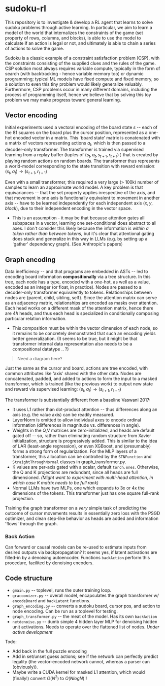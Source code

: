 # sudoku-rl

This repository is to investigate & develop a RL agent that learns to solve sudoku problems through active learning. In particular, we aim to learn a model of the world that internalizes the constraints of the game (set property of rows, columns, and blocks), is able to use the model to calculate if an action is legal or not, and ultimately is able to chain a series of actions to solve the game.  

Sudoku is a classic example of a constraint satisfaction problem (CSP), with the constraints consisting of the supplied clues and the rules of the game.  CSP solution most always requires variable compute, typically in the form of search (with backtracking - hence variable memory too) or dynamic programming; typical ML models have fixed compute and fixed memory, so a solution to even this tiny problem would likely generalize valuably.  Furthermore, CSP problems occur in many different domains, including the process of programming itself, hence we believe that by solving this toy problem we may make progress toward general learning. 

## Vector encoding

Initial experiments used a vectoral encoding of the board state $s$ -- each of the 81 squares on the board plus the cursor position, represented as a one-hot encoded vector in a matrix.  This 'board state' matrix is conatenated with a matrix of vectors representing actions $a_t$, which is then passed to a decoder-only transformer.  The transformer is trained via supervised learning from a replay buffer (tuples of $`(s_t, a_t, s_{t+1}, r_{t+1})`$ ) that is created by playing random actions on random boards.  The transformer thus represents a world-model corresponding to the state transition with reward emission: $(s_t, a_t) \rightarrow (s_{t+1}, r_{t+1})$

Even with a small transformer, this required a very large (> 100k) number of samples to learn an approximate world model.  A key problem is that equivariances -- that the set property applies irrespective of the axis, and that movement in one axis is functionally equivalent to movement in another axis -- have to be learned independently for each independent axis $(x,y,block)$, due to their independent encoding in the vector space.  
* This is an assumption - it may be that because attention gates all subspaces in a vector, learning one set-conditional does abstract to all axes.  I don't consider this likely because the information is *within a token rather than between tokens*, but it's clear that attentional gating does stack and generalize in this way in LLMs (e.g. by setting up a 'gather' dependency graph).  (See Anthropic's papers)

## Graph encoding

Data inefficiency -- and that programs are embedded in ASTs -- led to encoding board information **compositionally** via a tree structure.  In this tree, each node has a type, encoded with a one-hot, as well as a value, encoded as an integer (or float, in practice).  Nodes are passed to a decoder-only transformer equivalently to tokens.  Relationships between nodes are {parent, child, sibling, self}.  Since the attention matrix can serve as an adjacency matrix, relationships are encoded as masks over attention.  Each head works on a different mask of the attention matrix, hence there are $4 h$ heads, and thus each head is specialized in conditionally composing particular relation information.  
* This composition must be within the vector dimension of each node, so it remains to be concretely demonstrated that such an encoding yields better generalization.  (It seems to be true, but it might be that transformer internal data representation also needs to be a compositional datatype .. ?)

> Need a diagram here? 

Just the same as the cursor and board, actions are tree encoded, with common attributes like 'axis' shared with the other data.  Nodes are concatenated, padded, and added to actions to form the input to a masked transformer, which is trained (like the previous work) to output new state and reward via supervised learning: $(s_t, a_t) \rightarrow (s_{t+1}, r_{t+1})$

The transformer is substantially different from a baseline Vaswani 2017: 
* It uses L1 rather than dot-product attention -- thus differences along an axis (e.g. the value axis) can be readily measured.  
* LayerNorm is omitted to allow individual axes to encode ordinal information (differences in magnitude vs. differences in angle).  
* Weights in the Q,V matrices are zero-initialized, and heads are default gated off -- so, rather than eliminating random structure from Xavier initialization, structure is progressively added.  This is similar to the idea of LAR (least-angle regression), or even XGBoost, and (presumably) forms a strong form of regularization.  For the MLP layers of a transformer, this allocation can be controlled by the `STNFunction` and `StraightThroughNormal` classes in graph_transformer.py.  
* K values are per-axis gated with a scalar, default `torch.ones`.  Otherwise, the Q and K projections are redundant, since all heads are full dimensioned.  *(Might want to experiment with multi-head attention, in which case K matrix needs to be full rank)*
* Normal LLMs have two MLPs, one which expands to 3x or 4x the dimensions of the tokens.  This transformer just has one square full-rank projection.  

Training the graph transformer on a *very* simple task of predicting the outcome of cursor movements results in essentially zero loss with the PSGD optimizer, and clean step-like behavior as heads are added and information 'flows' through the graph.  

### Back Action

Can forward or causal models can be re-used to estimate inputs from desired outputs via backpropagation?  It seems yes, if latent activations are filled-in by a denoising autoencoder.  Functions `backAction` perform this procedure, facilited by denoising encoders.  

## Code structure
* `gmain.py` -- toplevel, runs the outer training loop. 
* `gracoonizer.py` -- overall model, encapsulates the graph transformer w/ `encodeBoard` and `backLatent` functions.  
* `graph_encoding.py` -- converts a sudoku board, cursor pos, and action to node encoding.  Can be run as a toplevel for testing. 
* `graph_transformer.py` -- the meat of the model.  Has its own `backAction`
* `netdenoise.py` -- dumb simple 4 hidden layer MLP for denoising hidden unit activations.  Needs to operate over the flattened list of nodes. *Under active development*

Todo: 
* Add back in the full puzzle encoding
* Add in set/unset guess actions; see if the network can perfectly predict legality (the vector-encoded network cannot, whereas a parser can (obviously)).
* Maybe write a CUDA kernel for masked L1 attention, which would (finally!) convert $O(N^2)$ to $O(N log N)$ ! 


